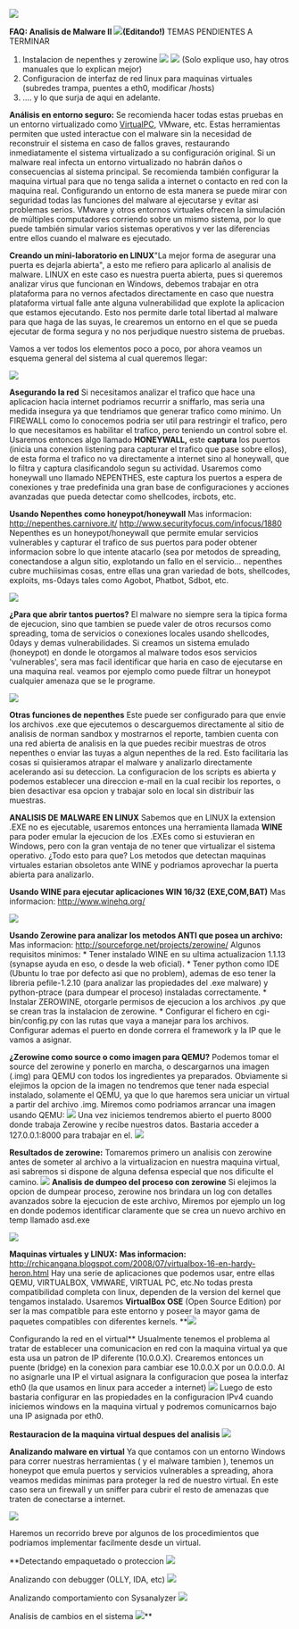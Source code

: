 [![](RackMultipart20200709-4-zepeq6_html_33a4074988119b99.png)](http://indetectables.net/foro/index.php)

**FAQ: Analisis de Malware II  **![](RackMultipart20200709-4-zepeq6_html_9b246c9b3c27014b.png)**(Editando!)**
TEMAS PENDIENTES A TERMINAR
 1) Instalacion de nepenthes y zerowine ![](RackMultipart20200709-4-zepeq6_html_33a4074988119b99.png) ![](RackMultipart20200709-4-zepeq6_html_33a4074988119b99.png) (Solo explique uso, hay otros manuales que lo explican mejor)
 2) Configuracion de interfaz de red linux para maquinas virtuales (subredes trampa, puentes a eth0, modificar /hosts)
3) .... y lo que surja de aqui en adelante.

**Análisis en entorno seguro:**
Se recomienda hacer todas estas pruebas en un entorno virtualizado como [VirtualPC](http://www.microsoft.com/downloads/details.aspx?displaylang=es&amp;amp;FamilyID=04d26402-3199-48a3-afa2-2dc0b40a73b6), VMware, etc. Estas herramientas permiten que usted interactue con el malware sin la necesidad de reconstruir el sistema en caso de fallos graves, restaurando inmediatamente el sistema virtualizado a su configuración original. Si un malware real infecta un entorno virtualizado no habrán daños o consecuencias al sistema principal. Se recomienda también configurar la maquina virtual para que no tenga salida a internet o contacto en red con la maquina real. Configurando un entorno de esta manera se puede mirar con seguridad todas las funciones del malware al ejecutarse y evitar asi problemas serios. VMware y otros entornos virtuales ofrecen la simulación de múltiples computadores corriendo sobre un mismo sistema, por lo que puede también simular varios sistemas operativos y ver las diferencias entre ellos cuando el malware es ejecutado.

 **Creando un mini-laboratorio en LINUX**&quot;La mejor forma de asegurar una puerta es dejarla abierta&quot;, a esto me refiero para aplicarlo al analisis de malware. LINUX en este caso es nuestra puerta abierta, pues si queremos analizar virus que funcionan en Windows, debemos trabajar en otra plataforma para no vernos afectados directamente en caso que nuestra plataforma virtual falle ante alguna vulnerabilidad que explote la aplicacion que estamos ejecutando. Esto nos permite darle total libertad al malware para que haga de las suyas, le crearemos un entorno en el que se pueda ejecutar de forma segura y no nos perjudique nuestro sistema de pruebas.

 Vamos a ver todos los elementos poco a poco, por ahora veamos un esquema general del sistema al cual queremos llegar:

![](RackMultipart20200709-4-zepeq6_html_4a9a139b78687bc4.png)

**Asegurando la red**
Si necesitamos analizar el trafico que hace una aplicacion hacia internet podriamos recurrir a sniffarlo, mas seria una medida insegura ya que tendriamos que generar trafico como minimo. Un FIREWALL como lo conocemos podria ser util para restringir el trafico, pero lo que necesitamos es habilitar el trafico, pero teniendo un control sobre el.
 Usaremos entonces algo llamado **HONEYWALL,** este **captura** los puertos (inicia una conexion listening para capturar el trafico que pase sobre ellos), de esta forma el trafico no va directamente a internet sino al honeywall, que lo filtra y captura clasificandolo segun su actividad.
 Usaremos como honeywall uno llamado NEPENTHES, este captura los puertos a espera de conexiones y trae predefinida una gran base de configuraciones y acciones avanzadas que pueda detectar como shellcodes, ircbots, etc.

 **Usando Nepenthes como honeypot/honeywall** Mas informacion: http://nepenthes.carnivore.it/
 http://www.securityfocus.com/infocus/1880
 Nepenthes es un honeypot/honeywall que permite emular servicios vulnerables y capturar el trafico de sus puertos para poder obtener informacion sobre lo que intente atacarlo (sea por metodos de spreading, conectandose a algun sitio, explotando un fallo en el servicio... nepenthes cubre muchiisimas cosas, entre ellas una gran variedad de bots, shellcodes, exploits, ms-0days tales como  Agobot, Phatbot, Sdbot, etc.

![](RackMultipart20200709-4-zepeq6_html_a2af11018079f5a1.png)

 **¿Para que abrir tantos puertos?**
  El malware no siempre sera la tipica forma de ejecucion, sino que tambien se puede valer de otros recursos como spreading, toma de servicios o conexiones locales usando shellcodes, 0days y demas vulnerabilidades. Si creamos un sistema emulado (honeypot) en donde le otorgamos al malware todos esos servicios &#39;vulnerables&#39;, sera mas facil identificar que haria en caso de ejecutarse en una maquina real. veamos por ejemplo
 como puede filtrar un honeypot cualquier amenaza que se le programe.

![](RackMultipart20200709-4-zepeq6_html_f2289a0fac9590b4.png)

**Otras funciones de nepenthes**
 Este puede ser configurado para que envie los archivos .exe que ejecutemos o descarguemos directamente al sitio de analisis de norman sandbox y mostrarnos el reporte, tambien cuenta con una red abierta de analisis en la que puedes recibir muestras de otros nepenthes o enviar las tuyas a algun nepenthes de la red. Esto facilitaria las cosas si quisieramos atrapar el malware y analizarlo directamente acelerando asi su deteccion.
 La configuracion de los scripts es abierta y podemos establecer una direccion e-mail en la cual recibir los reportes, o bien desactivar esa opcion y trabajar solo en local sin distribuir las muestras.

**ANALISIS DE MALWARE EN LINUX**
 Sabemos que en LINUX la extension .EXE no es ejecutable, usaremos entonces una herramienta llamada **WINE** para poder emular la ejecucion de los .EXEs como si estuvieran en Windows, pero con la gran ventaja de no tener que virtualizar el sistema operativo. ¿Todo esto para que? Los metodos que detectan maquinas virtuales estarian obsoletos ante WINE y podriamos aprovechar la puerta abierta para analizarlo.

**Usando WINE para ejecutar aplicaciones WIN 16/32 (EXE,COM,BAT)**
Mas informacion: http://www.winehq.org/

![](RackMultipart20200709-4-zepeq6_html_5937c21bac6de90d.png)

**Usando Zerowine para analizar los metodos ANTI que posea un archivo:**
Mas informacion: http://sourceforge.net/projects/zerowine/
 Algunos requisitos minimos:
 \* Tener instalado WINE en su ultima actualizacion 1.1.13 (synapse ayuda en eso, o desde la web oficial).
 \* Tener python como IDE (Ubuntu lo trae por defecto asi que no problem), ademas de eso tener la libreria pefile-1.2.10 (para analizar las propiedades del .exe malware) y python-ptrace (para dumpear el proceso) instaladas correctamente.
 \* Instalar ZEROWINE, otorgarle permisos de ejecucion a los archivos .py que se crean tras la instalacion de zerowine.
 \* Configurar el fichero en cgi-bin/config.py con las rutas que vaya a manejar para los archivos. Configurar ademas el puerto en donde correra el framework y la IP que le vamos a asignar.

**¿Zerowine como source o como imagen para QEMU?**
 Podemos tomar el source del zerowine y ponerlo en marcha, o descargarnos una imagen (.img) para QEMU con todos los ingredientes ya preparados.
 Obviamente si elejimos la opcion de la imagen no tendremos que tener nada especial instalado, solamente el QEMU, ya que lo que haremos sera uniciar un
 virtual a partir del archivo .img. Miremos como podriamos arrancar una imagen usando QEMU: ![](RackMultipart20200709-4-zepeq6_html_3e7a8041736d52c4.png)
 Una vez iniciemos tendremos abierto el puerto 8000 donde trabaja Zerowine y recibe nuestros datos. Bastaria acceder a 127.0.0.1:8000 para trabajar en el. ![](RackMultipart20200709-4-zepeq6_html_152c297f578eb09b.png)

**Resultados de zerowine:**
Tomaremos primero un analisis con zerowine antes de someter al archivo a la virtualizacion
 en nuestra maquina virtual, asi sabremos si dispone de alguna defensa especial que nos dificulte el camino. ![](RackMultipart20200709-4-zepeq6_html_a787e443ef112ef0.png)
**Analisis de dumpeo del proceso con zerowine**
Si elejimos la opcion de dumpear proceso, zerowine nos brindara un log con detalles avanzados sobre la ejecucion de este archivo,
 Miremos por ejemplo un log en donde podemos identificar claramente que se crea un nuevo archivo en temp llamado asd.exe

![](RackMultipart20200709-4-zepeq6_html_5e01cda22a881902.png)

**Maquinas virtuales y LINUX:**
**Mas informacion:** http://rchicangana.blogspot.com/2008/07/virtualbox-16-en-hardy-heron.html
Hay una serie de aplicaciones que podemos usar, entre ellas QEMU, VIRTUALBOX, VMWARE, VIRTUAL PC, etc.No todas presta compatibilidad completa con linux, dependen de la version del kernel que tengamos instalado. Usaremos **VirtualBox OSE** (Open Source Edition) por ser la mas compatible para este entorno y poseer la mayor gama de paquetes compatibles con diferentes kernels. **![](RackMultipart20200709-4-zepeq6_html_42133b4adaad2eed.png)

 Configurando la red en el virtual**
  Usualmente tenemos el problema al tratar de establecer una comunicacion en red con la maquina
virtual ya que esta usa un patron de IP diferente (10.0.0.X). Crearemos entonces un puente (bridge)
en la conexion para cambiar ese 10.0.0.X por un 0.0.0.0. Al no asignarle una IP el virtual asignara la
configuracion que posea la interfaz eth0 (la que usamos en linux para acceder a internet)
 **![](RackMultipart20200709-4-zepeq6_html_a164d8ef4a26ab3c.png)** Luego de esto bastaria configurar en las propiedades en la configuracion IPv4 cuando iniciemos
windows en la maquina virtual y podremos comunicarnos bajo una IP asignada por eth0.

**Restauracion de la maquina virtual despues del analisis ![](RackMultipart20200709-4-zepeq6_html_dcad78246b669936.png)**

**Analizando malware en virtual**
Ya que contamos con un entorno Windows para correr nuestras herramientas ( y el malware tambien ), tenemos un honeypot que emula
 puertos y servicios vulnerables a spreading, ahora veamos medidas minimas para proteger la red de nuestro virtual.
 En este caso sera un firewall y un sniffer para cubrir el resto de amenazas que traten de conectarse a internet.

![](RackMultipart20200709-4-zepeq6_html_ee79d6510a94d42f.png)

Haremos un recorrido breve por algunos de los procedimientos que podriamos implementar facilmente desde un virtual.

**Detectando empaquetado o proteccion ![](RackMultipart20200709-4-zepeq6_html_f6e3e21cc2849cc0.png)

 Analizando con debugger (OLLY, IDA, etc) ![](RackMultipart20200709-4-zepeq6_html_74a51b36880542eb.png)

 Analizando comportamiento con Sysanalyzer ![](RackMultipart20200709-4-zepeq6_html_bbd914e0ff316435.png)

 Analisis de cambios en el sistema ![](RackMultipart20200709-4-zepeq6_html_b392730a03cb3bfe.png)**
 